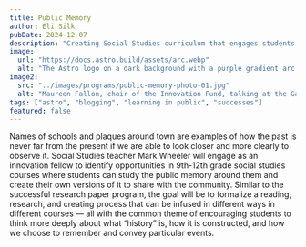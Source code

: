 ```yaml
---
title: Public Memory
author: Eli Silk
pubDate: 2024-12-07
description: "Creating Social Studies curriculum that engages students in observing how the past is marked and memorialized in public spaces, fostering critical thinking and a deeper historical understanding."
image:
  url: "https://docs.astro.build/assets/arc.webp"
  alt: "The Astro logo on a dark background with a purple gradient arc."
image2:
  src: "../images/programs/public-memory-photo-01.jpg"
  alt: "Maureen Fallon, chair of the Innovation Fund, talking at the Gala in spring 2023."
tags: ["astro", "blogging", "learning in public", "successes"]
featured: false
---
```


Names of schools and plaques around town are examples of how the past is never far from the present if we are able to look closer and more clearly to observe it. Social Studies teacher Mark Wheeler will engage as an innovation fellow to identify opportunities in 9th-12th grade social studies courses where students can study the public memory around them and create their own versions of it to share with the community. Similar to the successful research paper program, the goal will be to formalize a reading, research, and creating process that can be infused in different ways in different courses — all with the common theme of encouraging students to think more deeply about what “history” is, how it is constructed, and how we choose to remember and convey particular events.
